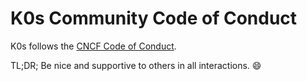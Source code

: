 # K0s Community Code of Conduct

K0s follows the [CNCF Code of Conduct](https://github.com/cncf/foundation/blob/master/code-of-conduct.md).

TL;DR; Be nice and supportive to others in all interactions. :smile:
